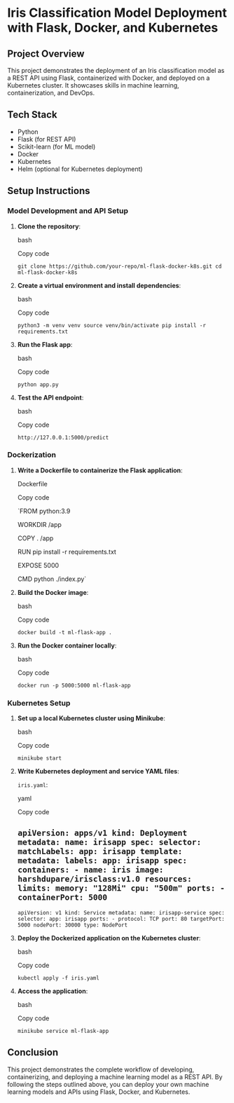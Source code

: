 Iris Classification Model Deployment with Flask, Docker, and Kubernetes
=======================================================================

Project Overview
----------------

This project demonstrates the deployment of an Iris classification model as a REST API using Flask, containerized with Docker, and deployed on a Kubernetes cluster. It showcases skills in machine learning, containerization, and DevOps.

Tech Stack
----------

-   Python
-   Flask (for REST API)
-   Scikit-learn (for ML model)
-   Docker
-   Kubernetes
-   Helm (optional for Kubernetes deployment)

Setup Instructions
------------------

### Model Development and API Setup

1.  **Clone the repository**:

    bash

    Copy code

    `git clone https://github.com/your-repo/ml-flask-docker-k8s.git
    cd ml-flask-docker-k8s`

2.  **Create a virtual environment and install dependencies**:

    bash

    Copy code

    `python3 -m venv venv
    source venv/bin/activate
    pip install -r requirements.txt`

3.  **Run the Flask app**:

    bash

    Copy code

    `python app.py`

4.  **Test the API endpoint**:

    bash

    Copy code

    `http://127.0.0.1:5000/predict`

### Dockerization

1.  **Write a Dockerfile to containerize the Flask application**:

    Dockerfile

    Copy code

    `FROM python:3.9

    WORKDIR /app 

    COPY . /app

    RUN pip install -r requirements.txt

    EXPOSE 5000

    CMD python ./index.py`

2.  **Build the Docker image**:

    bash

    Copy code

    `docker build -t ml-flask-app .`

3.  **Run the Docker container locally**:

    bash

    Copy code

    `docker run -p 5000:5000 ml-flask-app`

### Kubernetes Setup

1.  **Set up a local Kubernetes cluster using Minikube**:

    bash

    Copy code

    `minikube start`

2.  **Write Kubernetes deployment and service YAML files**:

    `iris.yaml`:

    yaml

    Copy code

    `apiVersion: apps/v1
    kind: Deployment
    metadata:
    name: irisapp
    spec:
    selector:
        matchLabels:
        app: irisapp
    template:
        metadata:
        labels:
            app: irisapp
        spec:
        containers:
        - name: iris
            image: harshdupare/irisclass:v1.0
            resources:
            limits:
                memory: "128Mi"
                cpu: "500m"
            ports:
            - containerPort: 5000`
    ---

    `apiVersion: v1
    kind: Service
    metadata:
    name: irisapp-service
    spec:
    selector:
        app: irisapp
    ports:
        - protocol: TCP
        port: 80
        targetPort: 5000
        nodePort: 30000
    type: NodePort`

3.  **Deploy the Dockerized application on the Kubernetes cluster**:

    bash

    Copy code

    `kubectl apply -f iris.yaml`

4.  **Access the application**:

    bash

    Copy code

    `minikube service ml-flask-app`

Conclusion
----------

This project demonstrates the complete workflow of developing, containerizing, and deploying a machine learning model as a REST API. By following the steps outlined above, you can deploy your own machine learning models and APIs using Flask, Docker, and Kubernetes.